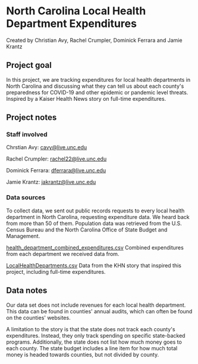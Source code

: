 # North Carolina Local Health Department Expenditures

Created by Christian Avy, Rachel Crumpler, Dominick Ferrara and Jamie Krantz

## Project goal

In this project, we are tracking expenditures for local health departments in North Carolina and discussing what they can tell us about each county's preparedness for COVID-19 and other epidemic or pandemic level threats. Inspired by a Kaiser Health News story on full-time expenditures.

## Project notes

### Staff involved

Chrstian Avy: cavy@live.unc.edu

Rachel Crumpler: rachel22@live.unc.edu

Dominick Ferrara: dferrara@live.unc.edu

Jamie Krantz: jakrantz@live.unc.edu

### Data sources

To collect data, we sent out public records requests to every local health department in North Carolina, requesting expenditure data. We heard back from more than 50 of them. Population data was retrieved from the U.S. Census Bureau and the North Carolina Office of State Budget and Management.

[health_department_combined_expenditures.csv](https://github.com/carolinadatadesk/NC-Public-Health-Data/blob/master/data/handmade/health_department_combined_expenditures.csv)
  Combined expenditures from each department we received data from.
  
[LocalHealthDepartments.csv](https://github.com/carolinadatadesk/NC-Public-Health-Data/blob/master/data/handmade/LocalHealthDepartments.csv)
    Data from the KHN story that inspired this project, including full-time expenditures.


## Data notes

Our data set does not include revenues for each local health department. This data can be found in counties' annual audits, which can often be found on the counties' websites.

A limitation to the story is that the state does not track each county's expenditures. Instead, they only track spending on specific state-backed programs. Additionally, the state does not list how much money goes to each county. The state budget includes a line item for how much total money is headed towards counties, but not divided by county.
